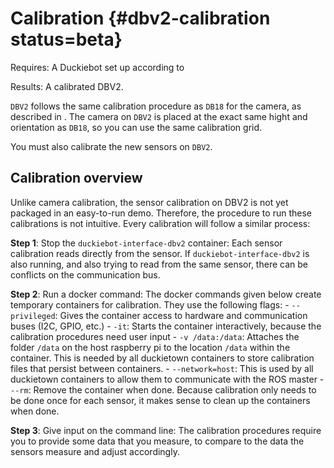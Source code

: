 # Calibration {#dbv2-calibration status=beta}

<div class='requirements' markdown='1'>

Requires: A Duckiebot set up according to [](#dbv2-setup)

Results: A calibrated DBV2.

</div>

`DBV2` follows the same calibration procedure as `DB18` for the camera, as described in
[](#camera-calib). The camera on `DBV2` is placed at the exact same hight and
orientation as `DB18`, so you can use the same calibration grid.

You must also calibrate the new sensors on `DBV2`.

## Calibration overview

Unlike camera calibration, the sensor calibration on DBV2 is not yet packaged in an easy-to-run demo. Therefore,
the procedure to run these calibrations is not intuitive. Every calibration will follow a similar process:

**Step 1**: Stop the `duckiebot-interface-dbv2` container: Each sensor calibration reads directly from the sensor. If
 `duckiebot-interface-dbv2` is also running, and also trying to read from the same sensor, there can be conflicts
 on the communication bus.

**Step 2**: Run a docker command: The docker commands given below create temporary containers for calibration. They use
 the following flags:
     - `--privileged`: Gives the container access to hardware and communication buses (I2C, GPIO, etc.)
     - `-it`: Starts the container interactively, because the calibration procedures need user input
     - `-v /data:/data`: Attaches the folder `/data` on the host raspberry pi to the location `/data` within the
       container. This is needed by all duckietown containers to store calibration files that persist between
       containers.
     - `--network=host`: This is used by all duckietown containers to allow them to communicate with the ROS master
     - `--rm`: Remove the container when done. Because calibration only needs to be done once for each sensor,
       it makes sense to clean up the containers when done.
 
**Step 3**: Give input on the command line: The calibration procedures require you to provide some data that you measure,
 to compare to the data the sensors measure and adjust accordingly.
